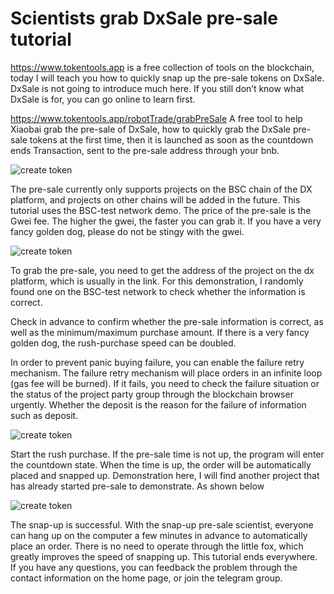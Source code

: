 # Scientists grab DxSale pre-sale tutorial

https://www.tokentools.app is a free collection of tools on the blockchain, today I will teach you how to quickly snap up the pre-sale tokens on DxSale. DxSale is not going to introduce much here. If you still don’t know what DxSale is for, you can go online to learn first.

https://www.tokentools.app/robotTrade/grabPreSale A free tool to help Xiaobai grab the pre-sale of DxSale, how to quickly grab the DxSale pre-sale tokens at the first time, then it is launched as soon as the countdown ends Transaction, sent to the pre-sale address through your bnb.

![create token](../.gitbook/assets/Snipaste_2021-10-24_21-40-00.png)

The pre-sale currently only supports projects on the BSC chain of the DX platform, and projects on other chains will be added in the future. This tutorial uses the BSC-test network demo.
The price of the pre-sale is the Gwei fee. The higher the gwei, the faster you can grab it. If you have a very fancy golden dog, please do not be stingy with the gwei.

![create token](../.gitbook/assets/Snipaste_2021-10-24_21-42-34.png)

To grab the pre-sale, you need to get the address of the project on the dx platform, which is usually in the link. For this demonstration, I randomly found one on the BSC-test network to check whether the information is correct.

Check in advance to confirm whether the pre-sale information is correct, as well as the minimum/maximum purchase amount. If there is a very fancy golden dog, the rush-purchase speed can be doubled.

In order to prevent panic buying failure, you can enable the failure retry mechanism. The failure retry mechanism will place orders in an infinite loop (gas fee will be burned). If it fails, you need to check the failure situation or the status of the project party group through the blockchain browser urgently. Whether the deposit is the reason for the failure of information such as deposit.

![create token](../.gitbook/assets/Snipaste_2021-10-24_21-54-04.png)

Start the rush purchase. If the pre-sale time is not up, the program will enter the countdown state. When the time is up, the order will be automatically placed and snapped up. Demonstration here, I will find another project that has already started pre-sale to demonstrate. As shown below

![create token](../.gitbook/assets/Snipaste_2021-10-24_22-02-08.png)

The snap-up is successful. With the snap-up pre-sale scientist, everyone can hang up on the computer a few minutes in advance to automatically place an order. There is no need to operate through the little fox, which greatly improves the speed of snapping up. This tutorial ends everywhere. If you have any questions, you can feedback the problem through the contact information on the home page, or join the telegram group.